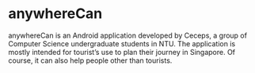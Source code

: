 # anywhereCan

anywhereCan is an Android application developed by Ceceps, a group of Computer Science undergraduate students in NTU. The application is mostly intended for tourist’s use to plan their journey in Singapore. Of course, it can also help people other than tourists.  
